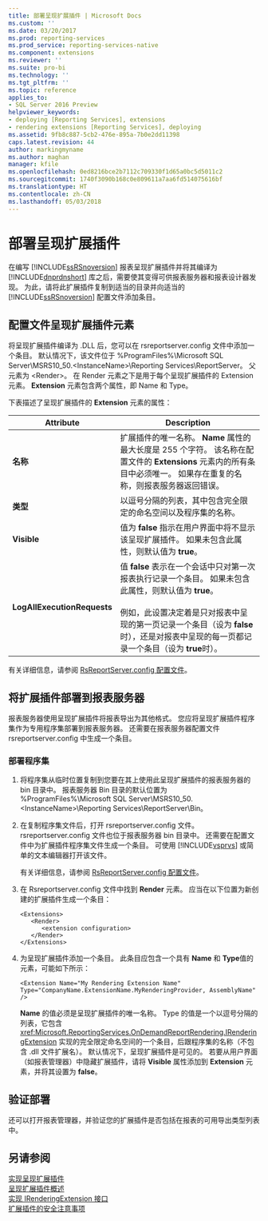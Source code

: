 ```yaml
---
title: 部署呈现扩展插件 | Microsoft Docs
ms.custom: ''
ms.date: 03/20/2017
ms.prod: reporting-services
ms.prod_service: reporting-services-native
ms.component: extensions
ms.reviewer: ''
ms.suite: pro-bi
ms.technology: ''
ms.tgt_pltfrm: ''
ms.topic: reference
applies_to:
- SQL Server 2016 Preview
helpviewer_keywords:
- deploying [Reporting Services], extensions
- rendering extensions [Reporting Services], deploying
ms.assetid: 9fb8c887-5cb2-476e-895a-7b0e2dd11398
caps.latest.revision: 44
author: markingmyname
ms.author: maghan
manager: kfile
ms.openlocfilehash: 0ed8216bce2b7112c709330f1d65a0bc5d5011c2
ms.sourcegitcommit: 1740f3090b168c0e809611a7aa6fd514075616bf
ms.translationtype: HT
ms.contentlocale: zh-CN
ms.lasthandoff: 05/03/2018
---
```

# <a name="deploying-a-rendering-extension"></a>部署呈现扩展插件
  在编写 [!INCLUDE[ssRSnoversion](../../../includes/ssrsnoversion-md.md)] 报表呈现扩展插件并将其编译为 [!INCLUDE[dnprdnshort](../../../includes/dnprdnshort-md.md)] 库之后，需要使其变得可供报表服务器和报表设计器发现。 为此，请将此扩展插件复制到适当的目录并向适当的 [!INCLUDE[ssRSnoversion](../../../includes/ssrsnoversion-md.md)] 配置文件添加条目。  
  
## <a name="configuration-file-rendering-extension-element"></a>配置文件呈现扩展插件元素  
 将呈现扩展插件编译为 .DLL 后，您可以在 rsreportserver.config 文件中添加一个条目。 默认情况下，该文件位于 %ProgramFiles%\Microsoft SQL Server\MSRS10_50.\<InstanceName>\Reporting Services\ReportServer。 父元素为 \<Render>。 在 Render 元素之下是用于每个呈现扩展插件的 Extension 元素。 **Extension** 元素包含两个属性，即 Name 和 Type。  
  
 下表描述了呈现扩展插件的 **Extension** 元素的属性：  
  
|Attribute|Description|  
|---------------|-----------------|  
|**名称**|扩展插件的唯一名称。 **Name** 属性的最大长度是 255 个字符。 该名称在配置文件的 **Extensions** 元素内的所有条目中必须唯一。 如果存在重复的名称，则报表服务器返回错误。|  
|**类型**|以逗号分隔的列表，其中包含完全限定的命名空间以及程序集的名称。|  
|**Visible**|值为 **false** 指示在用户界面中将不显示该呈现扩展插件。 如果未包含此属性，则默认值为 **true**。|  
|**LogAllExecutionRequests**|值 **false** 表示在一个会话中只对第一次报表执行记录一个条目。 如果未包含此属性，则默认值为 **true**。<br /><br /> 例如，此设置决定着是只对报表中呈现的第一页记录一个条目（设为 **false**时），还是对报表中呈现的每一页都记录一个条目（设为 **true**时）。|  
  
 有关详细信息，请参阅 [RsReportServer.config 配置文件](../../../reporting-services/report-server/rsreportserver-config-configuration-file.md)。  
  
## <a name="deploying-the-extension-to-the-report-server"></a>将扩展插件部署到报表服务器  
 报表服务器使用呈现扩展插件将报表导出为其他格式。 您应将呈现扩展插件程序集作为专用程序集部署到报表服务器。 还需要在报表服务器配置文件 rsreportserver.config 中生成一个条目。  
  
### <a name="to-deploy-the-assembly"></a>部署程序集  
  
1.  将程序集从临时位置复制到您要在其上使用此呈现扩展插件的报表服务器的 bin 目录中。 报表服务器 Bin 目录的默认位置为 %ProgramFiles%\Microsoft SQL Server\MSRS10_50.\<InstanceName>\Reporting Services\ReportServer\Bin。  
  
2.  在复制程序集文件后，打开 rsreportserver.config 文件。 rsreportserver.config 文件也位于报表服务器 bin 目录中。 还需要在配置文件中为扩展插件程序集文件生成一个条目。 可使用 [!INCLUDE[vsprvs](../../../includes/vsprvs-md.md)] 或简单的文本编辑器打开该文件。  
  
     有关详细信息，请参阅 [RsReportServer.config 配置文件](../../../reporting-services/report-server/rsreportserver-config-configuration-file.md)。  
  
3.  在 Rsreportserver.config 文件中找到 **Render** 元素。 应当在以下位置为新创建的扩展插件生成一个条目：  
  
    ```  
    <Extensions>  
       <Render>  
          <extension configuration>  
       </Render>  
    </Extensions>  
    ```  
  
4.  为呈现扩展插件添加一个条目。 此条目应包含一个具有 **Name** 和 **Type**值的元素，可能如下所示：  
  
    ```  
    <Extension Name="My Rendering Extension Name" Type="CompanyName.ExtensionName.MyRenderingProvider, AssemblyName" />  
    ```  
  
     **Name** 的值必须是呈现扩展插件的唯一名称。 Type 的值是一个以逗号分隔的列表，它包含 <xref:Microsoft.ReportingServices.OnDemandReportRendering.IRenderingExtension> 实现的完全限定命名空间的一个条目，后跟程序集的名称（不包含 .dll 文件扩展名）。 默认情况下，呈现扩展插件是可见的。 若要从用户界面（如报表管理器）中隐藏扩展插件，请将 **Visible** 属性添加到 **Extension** 元素，并将其设置为 **false**。  
  
## <a name="verifying-the-deployment"></a>验证部署  
 还可以打开报表管理器，并验证您的扩展插件是否包括在报表的可用导出类型列表中。  
  
## <a name="see-also"></a>另请参阅  
 [实现呈现扩展插件](../../../reporting-services/extensions/rendering-extension/implementing-a-rendering-extension.md)   
 [呈现扩展插件概述](../../../reporting-services/extensions/rendering-extension/rendering-extensions-overview.md)   
 [实现 IRenderingExtension 接口](../../../reporting-services/extensions/rendering-extension/implementing-the-irenderingextension-interface.md)   
 [扩展插件的安全注意事项](../../../reporting-services/extensions/security-considerations-for-extensions.md)  
  
  
